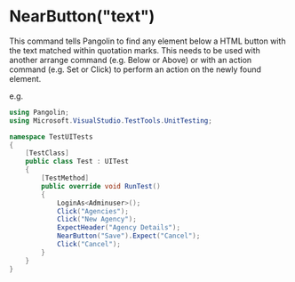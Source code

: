 # NearButton("text")



This command tells Pangolin to find any element below a HTML button with the text matched within quotation marks. This needs to be used with another arrange command (e.g. Below or Above) or with an action command (e.g. Set or Click) to perform an action on the newly found element.

e.g.

```C#
using Pangolin;
using Microsoft.VisualStudio.TestTools.UnitTesting;

namespace TestUITests
{
    [TestClass]
    public class Test : UITest
    {
        [TestMethod]
        public override void RunTest()
        {
            LoginAs<Adminuser>();
            Click("Agencies");
            Click("New Agency");
            ExpectHeader("Agency Details");
            NearButton("Save").Expect("Cancel");
            Click("Cancel");
        }
    }
}
```

